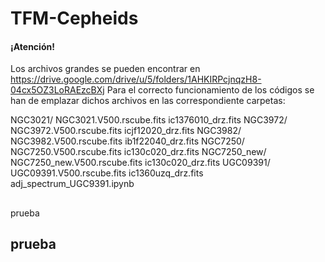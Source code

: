 # TFM-Cepheids

#### ¡Atención! 

Los archivos grandes se pueden encontrar en https://drive.google.com/drive/u/5/folders/1AHKIRPcjnqzH8-04cx5OZ3LoRAEzcBXj
Para el correcto funcionamiento de los códigos se han de emplazar dichos archivos en las correspondiente carpetas:

NGC3021/ NGC3021.V500.rscube.fits
         ic1376010_drz.fits
NGC3972/ NGC3972.V500.rscube.fits
         icjf12020_drz.fits
NGC3982/ NGC3982.V500.rscube.fits
         ib1f22040_drz.fits
NGC7250/ NGC7250.V500.rscube.fits
         ic130c020_drz.fits
NGC7250_new/ NGC7250_new.V500.rscube.fits
             ic130c020_drz.fits
UGC09391/ UGC09391.V500.rscube.fits
          ic1360uzq_drz.fits
          adj_spectrum_UGC9391.ipynb

## 

prueba

## prueba
